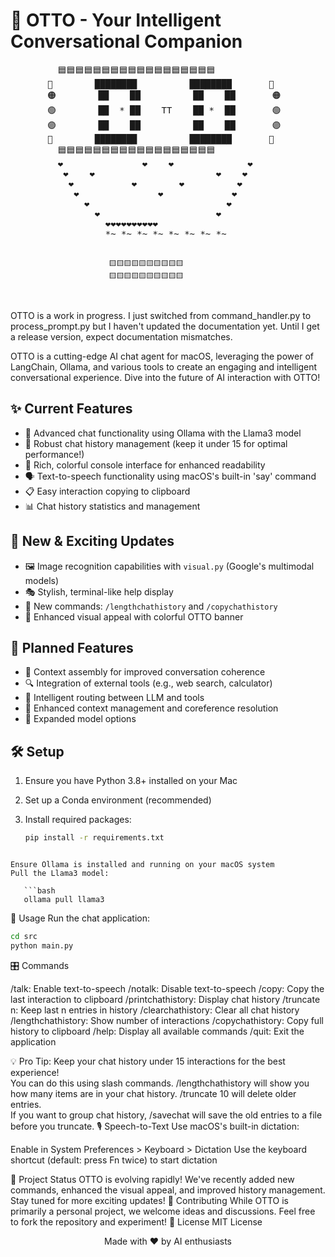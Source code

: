 # 🤖 OTTO - Your Intelligent Conversational Companion

<p align="center">
<pre>
         🟦🟦🟦🟦🟦🟦🟦🟦🟦🟦🟦🟦🟦🟦🟦🟦🟦🟦
       🔵        ████████          ████████       🔵 
       🟠        ██    ██          ██    ██       🟠  
       🟢        ██  * ██    TT    ██ *  ██       🟢  
       🟣        ██    ██          ██    ██       🟣  
       🔴        ████████          ████████       🔴  
         🟦🟦🟦🟦🟦🟦🟦🟦🟦🟦🟦🟦🟦🟦🟦🟦🟦🟦
         ❤️               ❤️    ❤️              ❤️                
          ❤️    ❤️                       ❤️    ❤️  
           ❤️           ❤️        ❤️          ❤️
            ❤️               ❤️             ❤️  
              ❤️                          ❤️    
                ❤️                      ❤️      
                  ❤️❤️❤️❤️❤️❤️❤️❤️❤️❤️      
                  *~ *~ *~ *~ *~ *~ *~ *~


                          🟨🟨🟨🟨🟨🟨🟨🟨🟨🟨
                          🟨🟨🟨🟨🟨🟨🟨🟨🟨🟨
</pre>
</p>
OTTO is a work in progress.  I just switched from command_handler.py to process_prompt.py but I haven't updated the documentation yet.  Until I get a release version, expect documentation mismatches.  

OTTO is a cutting-edge AI chat agent for macOS, leveraging the power of LangChain, Ollama, and various tools to create an engaging and intelligent conversational experience. Dive into the future of AI interaction with OTTO!

## ✨ Current Features

- 🧠 Advanced chat functionality using Ollama with the Llama3 model
- 📜 Robust chat history management (keep it under 15 for optimal performance!)
- 🎨 Rich, colorful console interface for enhanced readability
- 🗣️ Text-to-speech functionality using macOS's built-in 'say' command
- 📋 Easy interaction copying to clipboard
- 📊 Chat history statistics and management

## 🚀 New & Exciting Updates

- 🖼️ Image recognition capabilities with `visual.py` (Google's multimodal models)
- 🎭 Stylish, terminal-like help display
- 📏 New commands: `/lengthchathistory` and `/copychathistory`
- 🌈 Enhanced visual appeal with colorful OTTO banner

## 🔮 Planned Features

- 🧩 Context assembly for improved conversation coherence
- 🔍 Integration of external tools (e.g., web search, calculator)
- 🧭 Intelligent routing between LLM and tools
- 🧠 Enhanced context management and coreference resolution
- 🔄 Expanded model options

## 🛠️ Setup

1. Ensure you have Python 3.8+ installed on your Mac
2. Set up a Conda environment (recommended)
3. Install required packages:

   ```bash
   pip install -r requirements.txt
```

Ensure Ollama is installed and running on your macOS system
Pull the Llama3 model:

   ```bash
   ollama pull llama3
```

🚀 Usage
Run the chat application:

   ```bash
   cd src
   python main.py
```

🎛️ Commands

/talk: Enable text-to-speech
/notalk: Disable text-to-speech
/copy: Copy the last interaction to clipboard
/printchathistory: Display chat history
/truncate n: Keep last n entries in history
/clearchathistory: Clear all chat history
/lengthchathistory: Show number of interactions
/copychathistory: Copy full history to clipboard
/help: Display all available commands
/quit: Exit the application

💡 Pro Tip: Keep your chat history under 15 interactions for the best experience!  
   You can do this using slash commands. /lengthchathistory will show you how many
   items are in your chat history.  /truncate 10 will delete older entries.  
   If you want to group chat history, /savechat will save the old entries to a file
   before you truncate.
🎙️ Speech-to-Text
Use macOS's built-in dictation:

Enable in System Preferences > Keyboard > Dictation
Use the keyboard shortcut (default: press Fn twice) to start dictation

🌟 Project Status
OTTO is evolving rapidly! We've recently added new commands, enhanced the visual appeal, and improved history management. Stay tuned for more exciting updates!
🤝 Contributing
While OTTO is primarily a personal project, we welcome ideas and discussions. Feel free to fork the repository and experiment!
📜 License
MIT License

<p align="center">
  Made with ❤️ by AI enthusiasts
</p>


